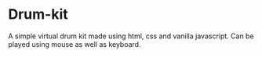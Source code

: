 # Drum-kit
A simple virtual drum kit made using html, css and vanilla javascript. Can be played using mouse as well as keyboard.
